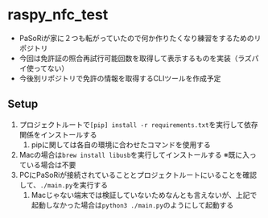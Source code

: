 # raspy_nfc_test

- PaSoRiが家に２つも転がっていたので何か作りたくなり練習をするためのリポジトリ
- 今回は免許証の照合再試行可能回数を取得して表示するものを実装（ラズパイ使ってない）
- 今後別リポジトリで免許の情報を取得するCLIツールを作成予定

## Setup

1. プロジェクトルートで`[pip] install -r requirements.txt`を実行して依存関係をインストールする
   1. pipに関しては各自の環境に合わせたコマンドを使用する
2. Macの場合は`brew install libusb`を実行してインストールする ※既に入っている場合は不要
3. PCにPaSoRiが接続されていることとプロジェクトルートにいることを確認して、`./main.py`を実行する
   1. Macじゃない端末では検証していないためなんとも言えないが、上記で起動しなかった場合は`python3 ./main.py`のようにして起動する
